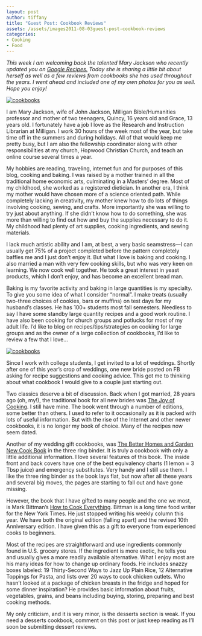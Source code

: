 ```yaml
---
layout: post
author: tiffany
title: "Guest Post: Cookbook Reviews"
assets: /assets/images2011-08-03guest-post-cookbook-reviews
categories: 
- Cooking
- Food
---
```


_This week I am welcoming back the talented Mary Jackson who recently updated you on [Google Recipes.](http://www.sweetpeonies.com/2011/06/google-recipes/) Today she is sharing a little bit about herself as well as a few reviews from cookbooks she has used throughout the years. I went ahead and included one of my own photos for you as well. Hope you enjoy!_

[![](jekyll_uploads/2011/08/bedroom-cookbooks-068-575x387.jpg "cookbooks")](http://www.sweetpeonies.com/2011/08/guest-post-cookbook-reviews/bedroom-cookbooks-068/)

I am Mary Jackson, wife of John Jackson, Milligan Bible/Humanities professor and mother of two teenagers, Quincy, 16 years old and Grace, 13 years old. I fortunately have a job I love as the Research and Instruction Librarian at Milligan. I work 30 hours of the week most of the year, but take time off in the summers and during holidays. All of that would keep me pretty busy, but I am also the fellowship coordinator along with other responsibilities at my church, Hopwood Christian Church, and teach an online course several times a year.

My hobbies are reading, traveling, internet fun and for purposes of this blog, cooking and baking. I was raised by a mother trained in all the traditional home economic arts, culminating in a Masters’ degree. Most of my childhood, she worked as a registered dietician. In another era, I think my mother would have chosen more of a science oriented path. While completely lacking in creativity, my mother knew how to do lots of things involving cooking, sewing, and crafts. More importantly she was willing to try just about anything. If she didn’t know how to do something, she was more than willing to find out how and buy the supplies necessary to do it. My childhood had plenty of art supplies, cooking ingredients, and sewing materials.

I lack much artistic ability and I am, at best, a very basic seamstress—I can usually get 75% of a project completed before the pattern completely baffles me and I just don’t enjoy it. But what I love is baking and cooking. I also married a man with very few cooking skills, but who was very keen on learning. We now cook well together. He took a great interest in yeast products, which I don’t enjoy, and has become an excellent bread man.

Baking is my favorite activity and baking in large quantities is my specialty. To give you some idea of what I consider “normal”. I make treats (usually two-three choices of cookies, bars or muffins) on test days for my husband’s classes. He has 100+ students most fall semesters. Needless to say I have some standby large quantity recipes and a good work routine. I have also been cooking for church groups and potlucks for most of my adult life. I’d like to blog on recipes/tips/strategies on cooking for large groups and as the owner of a large collection of cookbooks, I’d like to review a few that I love…

[![](jekyll_uploads/2011/08/bedroom-cookbooks-071-325x334.jpg "cookbooks")](http://www.sweetpeonies.com/2011/08/guest-post-cookbook-reviews/bedroom-cookbooks-071/)

Since I work with college students, I get invited to a lot of weddings. Shortly after one of this year’s crop of weddings, one new bride posted on FB asking for recipe suggestions and cooking advice. This got me to thinking about what cookbook I would give to a couple just starting out.

Two classics deserve a bit of discussion. Back when I got married, 28 years ago (oh, my!), the traditional book for all new brides was [The Joy of Cooking](http://www.thejoykitchen.com/). I still have mine. The book went through a number of editions, some better than others. I used to refer to it occasionally as it is packed with lots of useful information. But with the rise of the Internet and other newer cookbooks, it is no longer my book of choice. Many of the recipes now seem dated.

Another of my wedding gift cookbooks, was [The Better Homes and Garden New Cook Book](http://www.bhg.com/recipes/how-to/cooking-basics/a-little-lore-on-americas-no-1-cookbook/) in the three ring binder. It is truly a cookbook with only a little additional information. I love several features of this book. The inside front and back covers have one of the best equivalency charts (1 lemon = 3 Tbsp juice) and emergency substitutes. Very handy and I still use them. I like the three ring binder as the book lays flat, but now after all these years and several big moves, the pages are starting to fall out and have gone missing.

However, the book that I have gifted to many people and the one we most, is Mark Bittman’s [How to Cook Everything](http://www.howtocookeverything.tv/). Bittman is a long time food writer for the New York Times. He just stopped writing his weekly column this year. We have both the original edition (falling apart) and the revised 10th Anniversary edition. I have given this as a gift to everyone from experienced cooks to beginners.

Most of the recipes are straightforward and use ingredients commonly found in U.S. grocery stores. If the ingredient is more exotic, he tells you and usually gives a more readily available alternative. What I enjoy most are his many ideas for how to change up ordinary foods. He includes snazzy boxes labeled: 19 Thirty-Second Ways to Jazz Up Plain Rice, 12 Alternative Toppings for Pasta, and lists over 20 ways to cook chicken cutlets. Who hasn’t looked at a package of chicken breasts in the fridge and hoped for some dinner inspiration? He provides basic information about fruits, vegetables, grains, and beans including buying, storing, preparing and best cooking methods.

My only criticism, and it is very minor, is the desserts section is weak. If you need a desserts cookbook, comment on this post or just keep reading as I’ll soon be submitting dessert reviews.